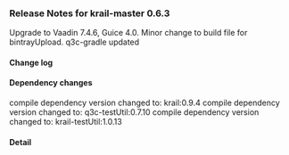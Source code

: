 ### Release Notes for krail-master 0.6.3

Upgrade to Vaadin 7.4.6, Guice 4.0.  Minor change to build file for bintrayUpload.  q3c-gradle updated

#### Change log



#### Dependency changes

   compile dependency version changed to: krail:0.9.4
   compile dependency version changed to: q3c-testUtil:0.7.10
   compile dependency version changed to: krail-testUtil:1.0.13

#### Detail

